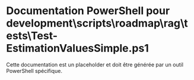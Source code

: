 # Documentation PowerShell pour development\scripts\roadmap\rag\tests\Test-EstimationValuesSimple.ps1

Cette documentation est un placeholder et doit être générée par un outil PowerShell spécifique.
